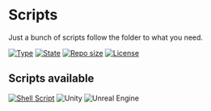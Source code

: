 # Scripts

Just a bunch of scripts follow the folder to what you need.

[![Type](https://img.shields.io/badge/project%20type-scripts-blue?style=for-the-badge&labelColor=333333)](#)
[![State](https://img.shields.io/badge/state-maintained-228C22?style=for-the-badge&labelColor=333333)](#)
[![Repo size](https://img.shields.io/github/repo-size/NoxGamingQC/unity-scripts?style=for-the-badge&logo=github&logoColor=%23ffffff&labelColor=333333)](#)
[![License](https://img.shields.io/github/license/NoxGamingQC/unity-scripts?style=for-the-badge&labelColor=333333)](#)

## Scripts available

[![Shell Script](https://img.shields.io/badge/shell_script-%23121011.svg?style=for-the-badge&logo=gnu-bash&logoColor=white)](https://github.com/NoxGamingQC/Scripts/tree/master/Shell)
![Unity](https://img.shields.io/badge/unity-333333.svg?style=for-the-badge&labelColor=333333&logo=unity&logoColor=white)
![Unreal Engine](https://img.shields.io/badge/unrealengine-%23313131.svg?style=for-the-badge&logo=unrealengine&logoColor=white)